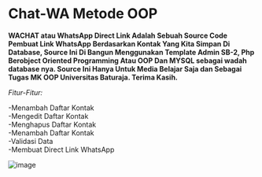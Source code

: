 # Chat-WA Metode OOP
<b>WACHAT atau WhatsApp Direct Link Adalah Sebuah Source Code Pembuat Link WhatsApp Berdasarkan Kontak Yang Kita Simpan Di Database,
Source Ini Di Bangun Menggunakan Template Admin SB-2, Php Berobject Oriented Programming Atau OOP Dan MYSQL sebagai wadah database nya. Source Ini 
Hanya Untuk Media Belajar Saja dan Sebagai Tugas MK OOP Universitas Baturaja. Terima Kasih.</b><br>
<p><i>Fitur-Fitur:</i></p>
-Menambah Daftar Kontak<br>
-Mengedit Daftar Kontak<br>
-Menghapus Daftar Kontak<br>
-Menambah Daftar Kontak<br>
-Validasi Data <br>
-Membuat Direct Link WhatsApp <br>


![image](https://user-images.githubusercontent.com/17256521/217890725-812ea509-d27c-4221-b9d1-b3463d82c3d7.png)
